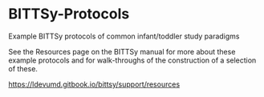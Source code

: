 # BITTSy-Protocols
Example BITTSy protocols of common infant/toddler study paradigms

See the Resources page on the BITTSy manual for more about these example protocols and for walk-throughs of the construction of a selection of these.

https://ldevumd.gitbook.io/bittsy/support/resources
